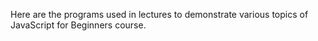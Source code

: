 Here are the programs used in lectures to demonstrate various topics of JavaScript for Beginners course.
